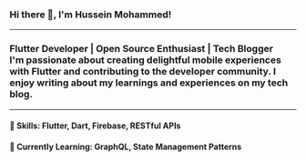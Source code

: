 ### Hi there 👋, I'm Hussein Mohammed!
<!--### Here is what I'm working on! 👋-->

<!-- <div align="center">
  <img src="http://www.nyan.cat/cats/original.gif" height="128">
</div> -->
---
### Flutter Developer | Open Source Enthusiast | Tech Blogger </br> I'm passionate about creating delightful mobile experiences with Flutter and contributing to the developer community. I enjoy writing about my learnings and experiences on my tech blog.
---
#### 🚀 Skills: Flutter, Dart, Firebase, RESTful APIs

#### 🌱 Currently Learning: GraphQL, State Management Patterns

<!-- ### Connect with Me
📧 Email
<!-- * I’m a Mobile Developer using Flutter.
* I’ve experience in Android Native Development using (JAVA | Kotlin).
<!-- - 💬 Ask me about Anything -->
<!-- - 👯 I’m looking to collaborate on ... 
- 🤔 I’m looking for help with ... -->

<!-- - 📫 How to reach me: ...
- 😄 Pronouns: ...
- ⚡ Fun fact: ...

-->
